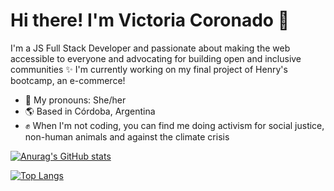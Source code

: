 
  # Hi there! I'm Victoria Coronado 👋


I'm a JS Full Stack Developer and passionate about making the web accessible to everyone and advocating for building open and inclusive communities ✨ I'm currently working on my final project of Henry's bootcamp, an e-commerce!

- 🌿 My pronouns: She/her
- 🌎 Based in Córdoba, Argentina
- ✊ When I'm not coding, you can find me doing activism for social justice, non-human animals and against the climate crisis


[![Anurag's GitHub stats](https://github-readme-stats.vercel.app/api?username=viccoronado)](https://github.com/viccoronado/github-readme-stats)

[![Top Langs](https://github-readme-stats.vercel.app/api/top-langs/?username=viccoronado&layout=compact)](https://github.com/viccoronado/github-readme-stats)

